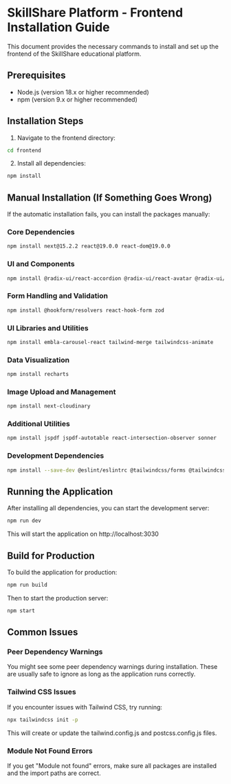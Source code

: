 # SkillShare Platform - Frontend Installation Guide

This document provides the necessary commands to install and set up the frontend of the SkillShare educational platform.

## Prerequisites

- Node.js (version 18.x or higher recommended)
- npm (version 9.x or higher recommended)

## Installation Steps

1. Navigate to the frontend directory:
```bash
cd frontend
```

2. Install all dependencies:
```bash
npm install
```

## Manual Installation (If Something Goes Wrong)

If the automatic installation fails, you can install the packages manually:

### Core Dependencies
```bash
npm install next@15.2.2 react@19.0.0 react-dom@19.0.0
```

### UI and Components
```bash
npm install @radix-ui/react-accordion @radix-ui/react-avatar @radix-ui/react-checkbox @radix-ui/react-dialog @radix-ui/react-dropdown-menu @radix-ui/react-label @radix-ui/react-select @radix-ui/react-separator @radix-ui/react-slider @radix-ui/react-slot @radix-ui/react-tabs class-variance-authority clsx lucide-react next-themes
```

### Form Handling and Validation
```bash
npm install @hookform/resolvers react-hook-form zod
```

### UI Libraries and Utilities
```bash
npm install embla-carousel-react tailwind-merge tailwindcss-animate
```

### Data Visualization
```bash
npm install recharts
```

### Image Upload and Management
```bash
npm install next-cloudinary
```

### Additional Utilities
```bash
npm install jspdf jspdf-autotable react-intersection-observer sonner
```

### Development Dependencies
```bash
npm install --save-dev @eslint/eslintrc @tailwindcss/forms @tailwindcss/postcss @types/node @types/react @types/react-dom autoprefixer eslint eslint-config-next postcss tailwindcss typescript
```

## Running the Application

After installing all dependencies, you can start the development server:

```bash
npm run dev
```

This will start the application on http://localhost:3030

## Build for Production

To build the application for production:

```bash
npm run build
```

Then to start the production server:

```bash
npm start
```

## Common Issues

### Peer Dependency Warnings
You might see some peer dependency warnings during installation. These are usually safe to ignore as long as the application runs correctly.

### Tailwind CSS Issues
If you encounter issues with Tailwind CSS, try running:

```bash
npx tailwindcss init -p
```

This will create or update the tailwind.config.js and postcss.config.js files.

### Module Not Found Errors
If you get "Module not found" errors, make sure all packages are installed and the import paths are correct. 